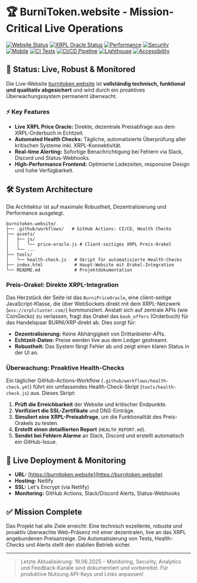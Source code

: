 # 🏆 BurniToken.website - Mission-Critical Live Operations

[![Website Status](https://img.shields.io/website?url=https%3A%2F%2Fburnitoken.website)](https://burnitoken.website)
[![XRPL Oracle Status](https://img.shields.io/badge/XRPL%20Price%20Oracle-Live-green)](https://burnitoken.website)
[![Performance](https://img.shields.io/badge/Performance-A-green)](https://burnitoken.website)
[![Security](https://img.shields.io/badge/Security-HTTPS-green)](https://burnitoken.website)
[![Mobile](https://img.shields.io/badge/Mobile-Optimized-green)](https://burnitoken.website)
[![CI Tests](https://github.com/burnitoken/burnitoken.com/actions/workflows/ci.yml/badge.svg)](https://github.com/burnitoken/burnitoken.com/actions/workflows/ci.yml)
[![CI/CD Pipeline](https://github.com/burnitoken/burnitoken.com/actions/workflows/ci-cd.yml/badge.svg)](https://github.com/burnitoken/burnitoken.com/actions/workflows/ci-cd.yml)
[![Lighthouse](https://img.shields.io/badge/Lighthouse-Optimized-brightgreen)](https://github.com/burnitoken/burnitoken.com/actions)
[![Accessibility](https://img.shields.io/badge/WCAG-AA-brightgreen)](https://github.com/burnitoken/burnitoken.com/actions)

## 🎯 Status: Live, Robust & Monitored

Die Live-Website [burnitoken.website](https://burnitoken.website) ist **vollständig technisch, funktional und qualitativ abgesichert** und wird durch ein proaktives Überwachungssystem permanent überwacht.

### ⚡ Key Features

- **Live XRPL Price Oracle:** Direkte, dezentrale Preisabfrage aus dem XRPL-Orderbuch in Echtzeit.
- **Automated Health Checks:** Tägliche, automatisierte Überprüfung aller kritischen Systeme inkl. XRPL-Konnektivität.
- **Real-time Alerting:** Sofortige Benachrichtigung bei Fehlern via Slack, Discord und Status-Webhooks.
- **High-Performance Frontend:** Optimierte Ladezeiten, responsive Design und hohe Verfügbarkeit.

## 🛠️ System Architecture

Die Architektur ist auf maximale Robustheit, Dezentralisierung und Performance ausgelegt.

```text
burnitoken.website/
├── .github/workflows/   # GitHub Actions: CI/CD, Health Checks
├── assets/
│   ├── js/
│   │   └── price-oracle.js # Client-seitiges XRPL Preis-Orakel
│   └── ...
├── tools/
│   └── health-check.js   # Skript für automatisierte Health-Checks
├── index.html            # Haupt-Website mit Orakel-Integration
└── README.md             # Projektdokumentation
```

### Preis-Orakel: Direkte XRPL-Integration

Das Herzstück der Seite ist das `BurniPriceOracle`, eine client-seitige JavaScript-Klasse, die über WebSockets direkt mit dem XRPL-Netzwerk (`wss://xrplcluster.com/`) kommuniziert. Anstatt sich auf zentrale APIs (wie CoinGecko) zu verlassen, fragt das Orakel das `book_offers` (Orderbuch) für das Handelspaar BURNI/XRP direkt ab. Dies sorgt für:

- **Dezentralisierung:** Keine Abhängigkeit von Drittanbieter-APIs.
- **Echtzeit-Daten:** Preise werden live aus dem Ledger gestreamt.
- **Robustheit:** Das System fängt Fehler ab und zeigt einen klaren Status in der UI an.

### Überwachung: Proaktive Health-Checks

Ein täglicher GitHub-Actions-Workflow (`.github/workflows/health-check.yml`) führt ein umfassendes Health-Check-Skript (`tools/health-check.js`) aus. Dieses Skript:

1. **Prüft die Erreichbarkeit** der Website und kritischer Endpunkte.
2. **Verifiziert die SSL-Zertifikate** und DNS-Einträge.
3. **Simuliert eine XRPL-Preisabfrage**, um die Funktionalität des Preis-Orakels zu testen.
4. **Erstellt einen detaillierten Report** (`HEALTH_REPORT.md`).
5. **Sendet bei Fehlern Alarme** an Slack, Discord und erstellt automatisch ein GitHub-Issue.

## 🚀 Live Deployment & Monitoring

- **URL:** [https://burnitoken.website](https://burnitoken.website)
- **Hosting:** Netlify
- **SSL:** Let's Encrypt (via Netlify)
- **Monitoring:** GitHub Actions, Slack/Discord Alerts, Status-Webhooks

## ✅ Mission Complete

Das Projekt hat alle Ziele erreicht: Eine technisch exzellente, robuste und proaktiv überwachte Web-Präsenz mit einer dezentralen, live an das XRPL angebundenen Preisanzeige. Die Automatisierung von Tests, Health-Checks und Alerts stellt den stabilen Betrieb sicher.

---

> Letzte Aktualisierung: 19.06.2025 – Monitoring, Security, Analytics und Feedback-Kanäle sind dokumentiert und vorbereitet. Für produktive Nutzung API-Keys und Links anpassen!
